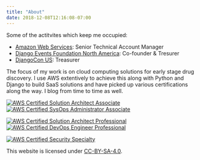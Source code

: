 ```yaml
---
title: "About"
date: 2018-12-08T12:16:08-07:00
---
```


Some of the actitvites which keep me occupied:

-   [Amazon Web Services](https://aws.amazon.com): Senior Technical Account Manager
-   [Django Events Foundation North America](https://defna.org): Co-founder & Tresurer
-   [DjangoCon US](https://djangocon.us): Treasurer

The focus of my work is on cloud computing solutions for early stage drug discovery. I use AWS extentively to achieve this along with Python and Django to build SaaS solutions and have picked up
various certifications along the way. I blog from time to time as well.


[![AWS Certified Solution Architect Associate](/img/aws_saassoc.png)](https://www.certmetrics.com/amazon/public/badge.aspx?i=1&t=c&d=2015-10-05&ci=AWS00129623)
[![AWS Certified SysOps Administrator Associate](/img/aws_sysopsassoc.png)](https://www.certmetrics.com/amazon/public/badge.aspx?i=3&t=c&d=2014-11-11&ci=AWS00129623)

[![AWS Certified Solution Architect Professional](/img/aws_saprof.png)](https://www.certmetrics.com/amazon/public/badge.aspx?i=4&t=c&d=2017-09-28&ci=AWS00129623)
[![AWS Certified DevOps Engineer Professional](/img/aws_devopsprof.png)](https://www.certmetrics.com/amazon/public/badge.aspx?i=5&t=c&d=2014-11-14&ci=AWS00129623)

[![AWS Certified Security Specialty](/img/aws_secspec.png)](https://www.certmetrics.com/amazon/public/badge.aspx?i=7&t=c&d=2019-08-09&ci=AWS00942349)

This website is licensed under [CC-BY-SA-4.0](https://creativecommons.org/licenses/by-sa/4.0/).
